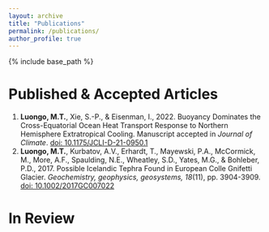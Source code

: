 ```yaml
---
layout: archive
title: "Publications"
permalink: /publications/
author_profile: true
---
```


{% include base_path %}

Published & Accepted Articles
======
1. <b>Luongo, M.T.</b>, Xie, S.-P., & Eisenman, I., 2022. Buoyancy Dominates the Cross-Equatorial Ocean Heat Transport Response to Northern Hemisphere Extratropical Cooling. Manuscript accepted in <em>Journal of Climate</em>. [doi: 10.1175/JCLI-D-21-0950.1](https://doi.org/10.1175/JCLI-D-21-0950.1)
2. <b>Luongo, M.T.</b>, Kurbatov, A.V., Erhardt, T., Mayewski, P.A., McCormick, M., More, A.F., Spaulding, N.E., Wheatley, S.D., Yates, M.G., & Bohleber, P.D., 2017. Possible Icelandic Tephra Found in European Colle Gnifetti Glacier. <em>Geochemistry, geophysics, geosystems, 18</em>(11), pp. 3904-3909. [doi: 10.1002/2017GC007022](https://agupubs.onlinelibrary.wiley.com/doi/full/10.1002/2017GC007022}{https://doi.org/10.1002/2017GC007022)
  
In Review
====== 

